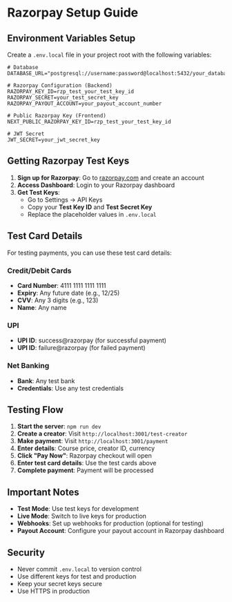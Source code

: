 # Razorpay Setup Guide

## Environment Variables Setup

Create a `.env.local` file in your project root with the following variables:

```env
# Database
DATABASE_URL="postgresql://username:password@localhost:5432/your_database"

# Razorpay Configuration (Backend)
RAZORPAY_KEY_ID=rzp_test_your_test_key_id
RAZORPAY_SECRET=your_test_secret_key
RAZORPAY_PAYOUT_ACCOUNT=your_payout_account_number

# Public Razorpay Key (Frontend)
NEXT_PUBLIC_RAZORPAY_KEY_ID=rzp_test_your_test_key_id

# JWT Secret
JWT_SECRET=your_jwt_secret_key
```

## Getting Razorpay Test Keys

1. **Sign up for Razorpay**: Go to [razorpay.com](https://razorpay.com) and create an account
2. **Access Dashboard**: Login to your Razorpay dashboard
3. **Get Test Keys**: 
   - Go to Settings → API Keys
   - Copy your **Test Key ID** and **Test Secret Key**
   - Replace the placeholder values in `.env.local`

## Test Card Details

For testing payments, you can use these test card details:

### Credit/Debit Cards
- **Card Number**: 4111 1111 1111 1111
- **Expiry**: Any future date (e.g., 12/25)
- **CVV**: Any 3 digits (e.g., 123)
- **Name**: Any name

### UPI
- **UPI ID**: success@razorpay (for successful payment)
- **UPI ID**: failure@razorpay (for failed payment)

### Net Banking
- **Bank**: Any test bank
- **Credentials**: Use any test credentials

## Testing Flow

1. **Start the server**: `npm run dev`
2. **Create a creator**: Visit `http://localhost:3001/test-creator`
3. **Make payment**: Visit `http://localhost:3001/payment`
4. **Enter details**: Course price, creator ID, currency
5. **Click "Pay Now"**: Razorpay checkout will open
6. **Enter test card details**: Use the test cards above
7. **Complete payment**: Payment will be processed

## Important Notes

- **Test Mode**: Use test keys for development
- **Live Mode**: Switch to live keys for production
- **Webhooks**: Set up webhooks for production (optional for testing)
- **Payout Account**: Configure your payout account in Razorpay dashboard

## Security

- Never commit `.env.local` to version control
- Use different keys for test and production
- Keep your secret keys secure
- Use HTTPS in production 